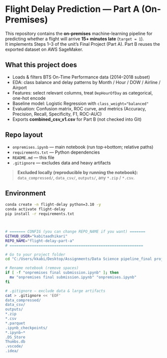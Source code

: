 # Flight Delay Prediction — Part A (On-Premises)

This repository contains the **on-premises** machine-learning pipeline for predicting whether a flight will arrive **15+ minutes late** (`target = 1`).  
It implements Steps 1–3 of the unit’s Final Project (Part A). Part B reuses the exported dataset on AWS SageMaker.

## What this project does
- Loads & filters BTS On-Time Performance data (2014–2018 subset)
- EDA: class balance and delay patterns by Month / Hour / DOW / Airline / Airport
- Features: select relevant columns, treat `DepHourOfDay` as categorical, one-hot encode
- Baseline model: Logistic Regression with `class_weight="balanced"`
- Evaluation: Confusion matrix, ROC curve, and metrics (Accuracy, Precision, Recall, Specificity, F1, ROC-AUC)
- Exports **combined_csv_v1.csv** for Part B (not checked into Git)

## Repo layout
- `onpremises.ipynb` — main notebook (run top→bottom; relative paths)
- `requirements.txt` — Python dependencies
- `README.md` — this file
- `.gitignore` — excludes data and heavy artifacts

> **Excluded locally (reproducible by running the notebook):**  
> `data_compressed/`, `data_csv/`, `outputs/`, any `*.zip` / `*.csv`.

## Environment
```bash
conda create -n flight-delay python=3.10 -y
conda activate flight-delay
pip install -r requirements.txt



# ======= CONFIG (you can change REPO_NAME if you want) =======
GITHUB_USER="kabitaadhikari"
REPO_NAME="flight-delay-part-a"
# ============================================================

# Go to your project folder
cd "C:/Users/kkabi/Desktop/Assignments/Data Science pipeline_final project" || exit 1

# Rename notebook (remove spaces)
if [ -f "onpremises final submission.ipynb" ]; then
  mv "onpremises final submission.ipynb" "onpremises.ipynb"
fi

# .gitignore – exclude data & large artifacts
cat > .gitignore << 'EOF'
data_compressed/
data_csv/
outputs/
*.zip
*.csv
*.parquet
.ipynb_checkpoints/
*.ipynb~*
.DS_Store
Thumbs.db
.vscode/
.idea/
